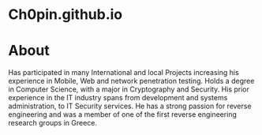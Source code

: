 # Ch0pin.github.io
# About 

Has participated in many International and local Projects increasing his experience in Mobile, Web and network penetration testing. Holds a degree in Computer Science, with a major in Cryptography and Security. His prior experience in the IT industry spans from development and systems administration, to IT Security services. He has a strong passion for reverse engineering and was a member of one of the first reverse engineering research groups in Greece.
